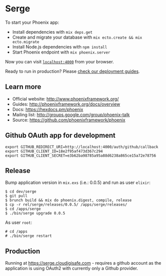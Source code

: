 # Serge

To start your Phoenix app:

  * Install dependencies with `mix deps.get`
  * Create and migrate your database with `mix ecto.create && mix ecto.migrate`
  * Install Node.js dependencies with `npm install`
  * Start Phoenix endpoint with `mix phoenix.server`

Now you can visit [`localhost:4000`](http://localhost:4000) from your browser.

Ready to run in production? Please [check our deployment guides](http://www.phoenixframework.org/docs/deployment).

## Learn more

  * Official website: http://www.phoenixframework.org/
  * Guides: http://phoenixframework.org/docs/overview
  * Docs: https://hexdocs.pm/phoenix
  * Mailing list: http://groups.google.com/group/phoenix-talk
  * Source: https://github.com/phoenixframework/phoenix

## Github OAuth app for development ##

    export GITHUB_REDIRECT_URI=http://localhost:4000/auth/github/callback
    export GITHUB_CLIENT_ID=18e2f95af473d367c294
    export GITHUB_CLIENT_SECRET=e3b62ba98785a95a88d6238a865ce15a72e78756

## Release ##

Bump application version in `mix.exs` (i.e.: 0.0.5) and run as user `elixir`:

    $ cd dev/serge
    $ git pull
    $ brunch build && mix do phoenix.digest, compile, release
    $ cp -r rel/serge/releases/0.0.5/ /apps/serge/releases/
    $ cd /apps/serge
    $ ./bin/serge upgrade 0.0.5

As user `root`:

    # cd /apps
    # ./bin/serge restart

## Production ##

Running at https://serge.cloudigisafe.com - requires a github account as the
application is using OAuth2 with currently only a Github provider.
